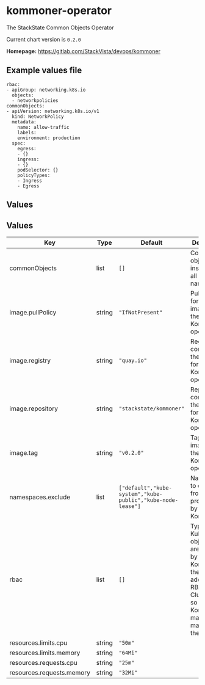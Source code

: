 # kommoner-operator

The StackState Common Objects Operator

Current chart version is `0.2.0`

**Homepage:** <https://gitlab.com/StackVista/devops/kommoner>

## Example values file

````
rbac:
- apiGroup: networking.k8s.io
  objects:
  - networkpolicies
commonObjects:
- apiVersion: networking.k8s.io/v1
  kind: NetworkPolicy
  metadata:
    name: allow-traffic
    labels:
    environment: production
  spec:
    egress:
    - {}
    ingress:
    - {}
    podSelector: {}
    policyTypes:
    - Ingress
    - Egress
````

## Values

## Values

| Key | Type | Default | Description |
|-----|------|---------|-------------|
| commonObjects | list | `[]` | Common objects to be installed in all namespaces |
| image.pullPolicy | string | `"IfNotPresent"` | Pull policy for the image for the Kommoner operator |
| image.registry | string | `"quay.io"` | Registry containing the image for the Kommoner operator |
| image.repository | string | `"stackstate/kommoner"` | Repository containing the image for the Kommoner operator |
| image.tag | string | `"v0.2.0"` | Tag of the image for the Kommoner operator |
| namespaces.exclude | list | `["default","kube-system","kube-public","kube-node-lease"]` | Namespaces to exclude from processing by the Kommoner |
| rbac | list | `[]` | Types of Kubernetes objects that are created by Kommoner, these are added to an RBAC ClusterRole so that Kommoner may manipulate them |
| resources.limits.cpu | string | `"50m"` |  |
| resources.limits.memory | string | `"64Mi"` |  |
| resources.requests.cpu | string | `"25m"` |  |
| resources.requests.memory | string | `"32Mi"` |  |
